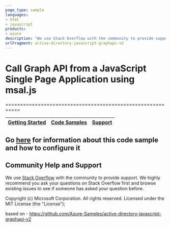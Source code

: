 ```yaml
---
page_type: sample
languages:
- html
- javascript
products:
- azure
description: "We use Stack Overflow with the community to provide support."
urlFragment: active-directory-javascript-graphapi-v2
---
```


# Call Graph API from a JavaScript Single Page Application using msal.js
===========================================================

| [Getting Started](https://aka.ms/aadv2)| [Code Samples](https://github.com/azure-samples/) | [Support](https://docs.microsoft.com/azure/active-directory/develop/active-directory-develop-help-support)
| --- | --- | --- |

## Go [here](https://docs.microsoft.com/azure/active-directory/develop/guidedsetups/active-directory-javascriptspa) for information about this code sample and how to configure it

## Community Help and Support

We use [Stack Overflow](http://stackoverflow.com/questions/tagged/azure-active-directory) with the community to provide support. We highly recommend you ask your questions on Stack Overflow first and browse existing issues to see if someone has asked your question before.

Copyright (c) Microsoft Corporation.  All rights reserved. Licensed under the MIT License (the "License");

based on - https://github.com/Azure-Samples/active-directory-javascript-graphapi-v2
